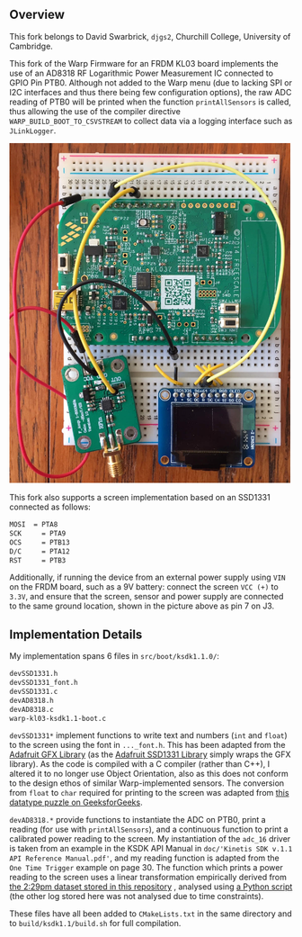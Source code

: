 ## Overview

This fork belongs to David Swarbrick, `djgs2`, Churchill College, University of Cambridge.


This fork of the Warp Firmware for an FRDM KL03 board implements the use of an AD8318 RF Logarithmic Power Measurement IC connected to GPIO Pin PTB0. Although not added to the Warp menu (due to lacking SPI or I2C interfaces and thus there being few configuration options), the raw ADC reading of PTB0 will be printed when the function `printAllSensors` is called, thus allowing the use of the compiler directive `WARP_BUILD_BOOT_TO_CSVSTREAM` to collect data via a logging interface such as `JLinkLogger`.

<img src="ad8318-picture.jpg" alt="A picture of the AD8318 wired to FRDM KL03" width="500"/>


This fork also supports a screen implementation based on an SSD1331 connected as follows:
```
MOSI  = PTA8
SCK		= PTA9
OCS		= PTB13
D/C		= PTA12
RST		= PTB3
```
Additionally, if running the device from an external power supply using `VIN` on the FRDM board, such as a 9V battery: connect the screen `VCC (+)` to `3.3V`, and ensure that the screen, sensor and power supply are connected to the same ground location, shown in the picture above as pin 7 on J3.

## Implementation Details
My implementation spans 6 files in `src/boot/ksdk1.1.0/`:
```
devSSD1331.h
devSSD1331_font.h
devSSD1331.c
devAD8318.h
devAD8318.c
warp-kl03-ksdk1.1-boot.c
```
`devSSD1331*` implement functions to write text and numbers (`int` and `float`) to the screen using the font in `..._font.h`. This has been adapted from the [Adafruit GFX Library](https://github.com/adafruit/Adafruit-GFX-Library) (as the [Adafruit SSD1331 Library](https://github.com/adafruit/Adafruit-SSD1331-OLED-Driver-Library-for-Arduino) simply wraps the GFX library). As the code is compiled with a C compiler (rather than C++), I altered it to no longer use Object Orientation, also as this does not conform to the design ethos of similar Warp-implemented sensors. The conversion from `float` to `char` required for printing to the screen was adapted from [this datatype puzzle on GeeksforGeeks](https://www.geeksforgeeks.org/convert-floating-point-number-string/).

`devAD8318.*` provide functions to instantiate the ADC on PTB0, print a reading (for use with `printAllSensors`), and a continuous function to print a calibrated power reading to the screen. My instantiation of the `adc_16` driver is taken from an example in the KSDK API Manual in `doc/'Kinetis SDK v.1.1 API Reference Manual.pdf'`, and my reading function is adapted from the `One Time Trigger` example on page 30. The function which prints a power reading to the screen uses a linear transformation empirically derived from [the 2:29pm dataset stored in this repository](Mon13Jan1429_test_865.9MHz.log) , analysed using [a Python script](measurement-analysis.py) (the other log stored here was not analysed due to time constraints).

These files have all been added to `CMakeLists.txt` in the same directory and to `build/ksdk1.1/build.sh` for full compilation.
